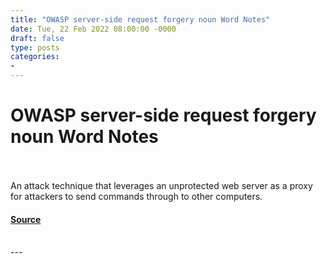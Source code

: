 ```yaml
---
title: "OWASP server-side request forgery noun Word Notes"
date: Tue, 22 Feb 2022 08:00:00 -0000
draft: false
type: posts
categories: 
- 
---
```

# OWASP server-side request forgery noun Word Notes

<br/>

<br/>
An attack technique that leverages an unprotected web server as a proxy for attackers to send commands through to other computers.

#### [Source](https://thecyberwire.com/podcasts/word-notes/86/notes)

<br/>
---
